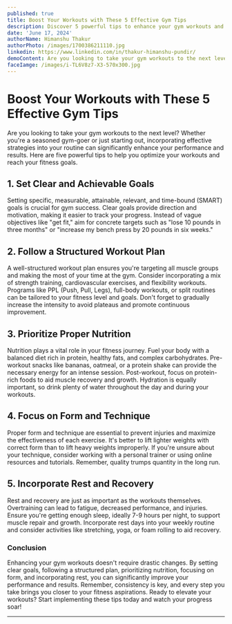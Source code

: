 ```yaml
---
published: true
title: Boost Your Workouts with These 5 Effective Gym Tips
description: Discover 5 powerful tips to enhance your gym workouts and achieve better results. From optimizing your routine to proper nutrition, these strategies will help you reach your fitness goals.
date: 'June 17, 2024'
authorName: Himanshu Thakur
authorPhoto: /images/1700386211110.jpg
linkedin: https://www.linkedin.com/in/thakur-himanshu-pundir/
demoContent: Are you looking to take your gym workouts to the next level? Whether you're a seasoned gym-goer or just starting out, incorporating effective strategies into your routine can significantly enhance your performance and results. Here are five powerful tips to help you optimize your workouts and reach your fitness goals.
faceIamge: /images/i-TL6V8z7-X3-570x300.jpg
---
```


# Boost Your Workouts with These 5 Effective Gym Tips

Are you looking to take your gym workouts to the next level? Whether you're a seasoned gym-goer or just starting out, incorporating effective strategies into your routine can significantly enhance your performance and results. Here are five powerful tips to help you optimize your workouts and reach your fitness goals.

## 1. Set Clear and Achievable Goals

Setting specific, measurable, attainable, relevant, and time-bound (SMART) goals is crucial for gym success. Clear goals provide direction and motivation, making it easier to track your progress. Instead of vague objectives like "get fit," aim for concrete targets such as "lose 10 pounds in three months" or "increase my bench press by 20 pounds in six weeks."

## 2. Follow a Structured Workout Plan

A well-structured workout plan ensures you're targeting all muscle groups and making the most of your time at the gym. Consider incorporating a mix of strength training, cardiovascular exercises, and flexibility workouts. Programs like PPL (Push, Pull, Legs), full-body workouts, or split routines can be tailored to your fitness level and goals. Don't forget to gradually increase the intensity to avoid plateaus and promote continuous improvement.

## 3. Prioritize Proper Nutrition

Nutrition plays a vital role in your fitness journey. Fuel your body with a balanced diet rich in protein, healthy fats, and complex carbohydrates. Pre-workout snacks like bananas, oatmeal, or a protein shake can provide the necessary energy for an intense session. Post-workout, focus on protein-rich foods to aid muscle recovery and growth. Hydration is equally important, so drink plenty of water throughout the day and during your workouts.

## 4. Focus on Form and Technique

Proper form and technique are essential to prevent injuries and maximize the effectiveness of each exercise. It's better to lift lighter weights with correct form than to lift heavy weights improperly. If you're unsure about your technique, consider working with a personal trainer or using online resources and tutorials. Remember, quality trumps quantity in the long run.

## 5. Incorporate Rest and Recovery

Rest and recovery are just as important as the workouts themselves. Overtraining can lead to fatigue, decreased performance, and injuries. Ensure you're getting enough sleep, ideally 7-9 hours per night, to support muscle repair and growth. Incorporate rest days into your weekly routine and consider activities like stretching, yoga, or foam rolling to aid recovery.

### Conclusion

Enhancing your gym workouts doesn't require drastic changes. By setting clear goals, following a structured plan, prioritizing nutrition, focusing on form, and incorporating rest, you can significantly improve your performance and results. Remember, consistency is key, and every step you take brings you closer to your fitness aspirations. Ready to elevate your workouts? Start implementing these tips today and watch your progress soar!

---
